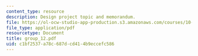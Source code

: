```yaml
---
content_type: resource
description: Design project topic and memorandum.
file: https://ol-ocw-studio-app-production.s3.amazonaws.com/courses/10-491-integrated-chemical-engineering-ii-spring-2006/c1bf2537a78c687dcd414b9eccefc586_group_12.pdf
file_type: application/pdf
resourcetype: Document
title: group_12.pdf
uid: c1bf2537-a78c-687d-cd41-4b9eccefc586
---
```

